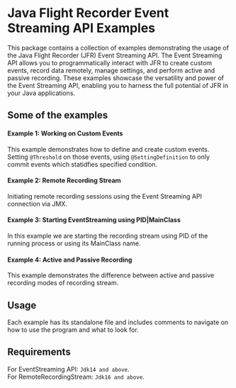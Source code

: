
# Java Flight Recorder Event Streaming API Examples
This package contains a collection of examples demonstrating the usage of the Java Flight Recorder (JFR) Event Streaming API. The Event Streaming API allows you to programmatically interact with JFR to create custom events, record data remotely, manage settings, and perform active and passive recording. These examples showcase the versatility and power of the Event Streaming API, enabling you to harness the full potential of JFR in your Java applications.

## Some of the examples
####  Example 1: Working on Custom Events
This example demonstrates how to define and create custom events. Setting ``@Threshold`` on those events, using ``@SettingDefinition`` to only commit events which statidfies specified condition.

####  Example 2: Remote Recording Stream
Initiating remote recording sessions using the Event Streaming API connection via JMX.
####  Example 3: Starting EventStreaming using PID|MainClass
In this example we are starting the recording stream using PID of the running process or using its MainClass name.

####  Example 4: Active and Passive Recording
This example demonstrates the difference between active and passive recording modes of recording stream.

## Usage
Each example has its standalone file and includes comments to navigate on how to use the program and what to look for.
## Requirements
For EventStreaming API: ``Jdk14 and above``.  
For RemoteRecordingStream:  ``Jdk16 and above``. 
